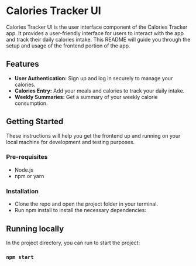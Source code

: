 # Calories Tracker UI

Calories Tracker UI is the user interface component of the Calories Tracker app. It provides a user-friendly interface for users to interact with the app and track their daily calories intake. This README will guide you through the setup and usage of the frontend portion of the app.

## Features

- **User Authentication:** Sign up and log in securely to manage your calories.
- **Calories Entry:** Add your meals and calories to track your daily intake.
- **Weekly Summaries:** Get a summary of your weekly calorie consumption.

## Getting Started

These instructions will help you get the frontend up and running on your local machine for development and testing purposes.

### Pre-requisites

- Node.js
- npm or yarn

### Installation

- Clone the repo and open the project folder in your terminal.
- Run npm install to install the necessary dependencies:

## Running locally

In the project directory, you can run to start the project:

### `npm start`
